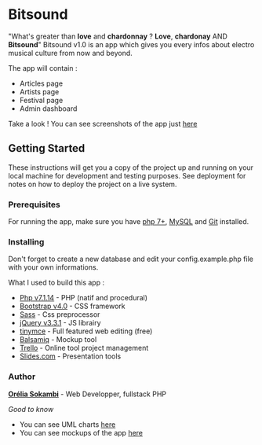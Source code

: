 
# Bitsound 
"What's greater than **love** and **chardonnay** ? **Love**, **chardonay** AND **Bitsound**"
Bitsound v1.0 is an app which gives you every infos about electro musical culture from now and beyond. 

The app will contain :
* Articles page
* Artists page
* Festival page
* Admin dashboard

Take a look !
You can see screenshots of the app just [here](https://github.com/OreliaSk/PHP-natif-Bitsound_v1/tree/master/screenshots)

## Getting Started

These instructions will get you a copy of the project up and running on your local machine for development and testing purposes. See deployment for notes on how to deploy the project on a live system.

### Prerequisites

For running the app, make sure you have [php 7+](http://php.net/downloads.php), [MySQL](https://www.mysql.com/fr/downloads/) and [Git](https://git-scm.com/downloads) installed.

### Installing

Don't forget to create a new database and edit your config.example.php file with your own informations.

What I used to build this app :

* [Php v7.1.14](http://php.net/downloads.php) - PHP (natif and procedural)
* [Bootstrap v4.0](https://getbootstrap.com/) - CSS framework
* [Sass](https://sass-lang.com/) - Css preprocessor
* [jQuery v3.3.1](https://jquery.com/) - JS librairy
* [tinymce](https://www.tinymce.com/) - Full featured web editing (free)
* [Balsamiq](https://balsamiq.com/) - Mockup tool
* [Trello](https://trello.com/b/WqGHlGBr/blogelectrolu) - Online tool project management
* [Slides.com](http://slides.com/oreliask/deck-5) - Presentation tools

### Author

**[Orélia Sokambi](https://oreliask.github.io/MDBootstrap-Landing-page/index.html)** - Web Developper, fullstack PHP

*Good to know*

* You can see UML charts [here](https://github.com/OreliaSk/PHP-natif-Bitsound_v1/tree/master/tools/UML)
* You can see mockups of the app [here](https://github.com/OreliaSk/PHP-natif-Bitsound_v1/tree/master/tools/mockup)
